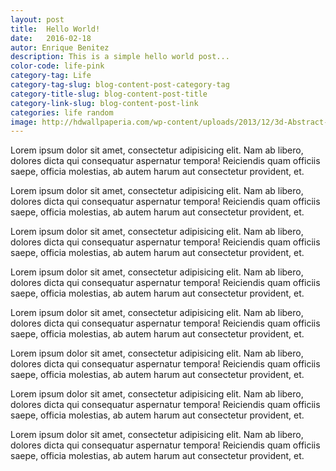 ```yaml
---
layout: post
title:  Hello World!
date:   2016-02-18
autor: Enrique Benitez
description: This is a simple hello world post...
color-code: life-pink
category-tag: Life
category-tag-slug: blog-content-post-category-tag
category-title-slug: blog-content-post-title
category-link-slug: blog-content-post-link
categories: life random
image: http://hdwallpaperia.com/wp-content/uploads/2013/12/3d-Abstract-Fantasy-World-Wallpaper-HD.jpg
---
```

Lorem ipsum dolor sit amet, consectetur adipisicing elit. Nam ab libero, dolores dicta qui consequatur aspernatur tempora! Reiciendis quam officiis saepe, officia molestias, ab autem harum aut consectetur provident, et.

Lorem ipsum dolor sit amet, consectetur adipisicing elit. Nam ab libero, dolores dicta qui consequatur aspernatur tempora! Reiciendis quam officiis saepe, officia molestias, ab autem harum aut consectetur provident, et.

Lorem ipsum dolor sit amet, consectetur adipisicing elit. Nam ab libero, dolores dicta qui consequatur aspernatur tempora! Reiciendis quam officiis saepe, officia molestias, ab autem harum aut consectetur provident, et.

Lorem ipsum dolor sit amet, consectetur adipisicing elit. Nam ab libero, dolores dicta qui consequatur aspernatur tempora! Reiciendis quam officiis saepe, officia molestias, ab autem harum aut consectetur provident, et.

Lorem ipsum dolor sit amet, consectetur adipisicing elit. Nam ab libero, dolores dicta qui consequatur aspernatur tempora! Reiciendis quam officiis saepe, officia molestias, ab autem harum aut consectetur provident, et.

Lorem ipsum dolor sit amet, consectetur adipisicing elit. Nam ab libero, dolores dicta qui consequatur aspernatur tempora! Reiciendis quam officiis saepe, officia molestias, ab autem harum aut consectetur provident, et.

Lorem ipsum dolor sit amet, consectetur adipisicing elit. Nam ab libero, dolores dicta qui consequatur aspernatur tempora! Reiciendis quam officiis saepe, officia molestias, ab autem harum aut consectetur provident, et.

Lorem ipsum dolor sit amet, consectetur adipisicing elit. Nam ab libero, dolores dicta qui consequatur aspernatur tempora! Reiciendis quam officiis saepe, officia molestias, ab autem harum aut consectetur provident, et.